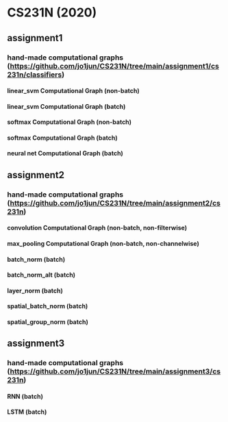 # CS231N (2020)

## assignment1
### hand-made computational graphs (https://github.com/jo1jun/CS231N/tree/main/assignment1/cs231n/classifiers)
#### linear_svm Computational Graph (non-batch)
#### linear_svm Computational Graph (batch)
#### softmax Computational Graph (non-batch)
#### softmax Computational Graph (batch)
#### neural net Computational Graph (batch)

## assignment2
### hand-made computational graphs (https://github.com/jo1jun/CS231N/tree/main/assignment2/cs231n)
#### convolution Computational Graph (non-batch, non-filterwise)
#### max_pooling Computational Graph (non-batch, non-channelwise)
#### batch_norm (batch)
#### batch_norm_alt (batch)
#### layer_norm (batch)
#### spatial_batch_norm (batch)
#### spatial_group_norm (batch)

## assignment3
### hand-made computational graphs (https://github.com/jo1jun/CS231N/tree/main/assignment3/cs231n)
#### RNN (batch)
#### LSTM (batch)
